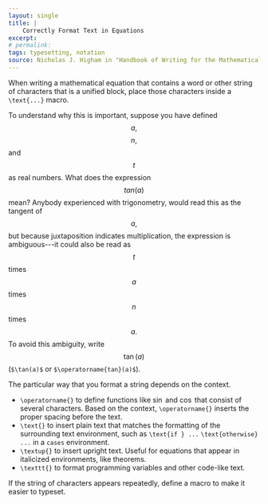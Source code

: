 ```yaml
---
layout: single
title: |
    Correctly Format Text in Equations
excerpt: 
# permalink: 
tags: typesetting, notation
source: Nicholas J. Higham in "Handbook of Writing for the Mathematical Sciences", p. 32.
---
```

When writing a mathematical equation that contains a word or other string of characters that is a unified block, place those characters inside a `\text{...}` macro. 

To understand why this is important, suppose you have defined $$a,$$ $$n,$$ and $$t$$ as real numbers. 
What does the expression $$tan(a)$$ mean? Anybody experienced with trigonometry, would read this as the tangent of $$a,$$ but because juxtaposition indicates multiplication, the expression is ambiguous---it could also be read as $$t$$ times $$a$$ times $$n$$ times $$a.$$ 
To avoid this ambiguity, write $$\tan(a)$$ (`$\tan(a)$` or `$\operatorname{tan}(a)$`).

The particular way that you format a string depends on the context. 
- `\operatorname{}` to define functions like $\sin$ and $\cos$ that consist of several characters. Based on the context, `\operatorname{}` inserts the proper spacing before the text.
- `\text{}` to insert plain text that matches the formatting of the surrounding text environment, such as `\text{if } ...` `\text{otherwise} ...` in a `cases` environment.
- `\textup{}` to insert upright text. Useful for equations that appear in italicized environments, like theorems.  
- `\texttt{}` to format programming variables and other code-like text. 

If the string of characters appears repeatedly, define a macro to make it easier to typeset.  